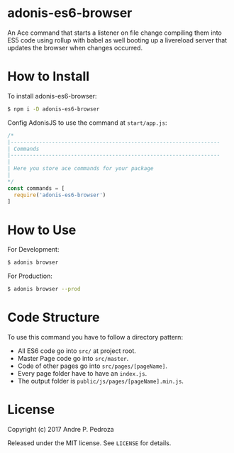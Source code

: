 
adonis-es6-browser
===============

An Ace command that  starts a listener on file change compiling them into ES5 code using rollup with babel as well booting up a livereload server that updates the browser when changes occurred.

# How to Install

To install adonis-es6-browser:

```sh
$ npm i -D adonis-es6-browser
```

Config AdonisJS to use the command at `start/app.js`:
```js
/*
|------------------------------------------------------------------
| Commands
|------------------------------------------------------------------
|
| Here you store ace commands for your package
|
*/
const commands = [
  require('adonis-es6-browser')
]
```
# How to Use

For Development:

```sh
$ adonis browser
```

For Production:

```sh
$ adonis browser --prod
```

# Code Structure

To use this command you have to follow a directory pattern:

 - All ES6 code go into `src/` at project root.
 - Master Page code go into `src/master`.
 - Code of other pages go into `src/pages/[pageName]`.
 - Every page folder have to have an `index.js`.
 - The output folder is `public/js/pages/[pageName].min.js`.



# License

Copyright (c) 2017 Andre P. Pedroza

Released under the MIT license. See `LICENSE` for details.
